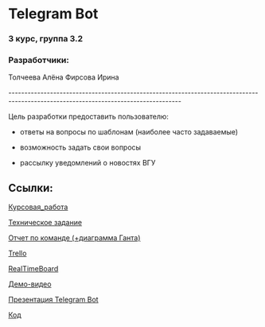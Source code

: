 # Telegram Bot

### 3 курс, группа 3.2
### Разработчики:
Толчеева Алёна
Фирсова Ирина

<a>------------------------------------------------------------------------------------------------------------------------------------</a>

Цель разработки предоставить пользователю:

- ответы на вопросы по шаблонам (наиболее часто задаваемые)

- возможность задать свои вопросы

- рассылку уведомлений о новостях ВГУ

## Ссылки:

[Курсовая_работа](https://github.com/TolcheevaAlena/BotMessenger/blob/master/Курсовая%20работа.pdf)

[Техническое задание](https://github.com/TolcheevaAlena/BotMessenger/blob/master/Техническое%20задание.pdf)

[Отчет по команде (+диаграмма Ганта)](https://github.com/TolcheevaAlena/BotMessenger/blob/master/Отчет%20по%20команде.pdf)

[Trello](https://trello.com/b/gSTMakbh/%D0%B1%D0%BE%D1%82-%D0%BC%D0%B5%D1%81%D1%81%D0%B5%D0%BD%D0%B4%D0%B6%D0%B5%D1%80) 

[RealTimeBoard](https://realtimeboard.com/app/board/o9J_kxmfw5E=/) 

[Демо-видео](https://drive.google.com/open?id=1uCWVJhPIFVQJn8mTkhDPMw8S8ZgTaZ3A)

[Презентация Telegram Bot](https://github.com/TolcheevaAlena/BotMessenger/blob/master/Презентация%20Telegram%20Bot.pdf)

[Код](https://github.com/TolcheevaAlena/BotMessenger/blob/master/bot.py)
